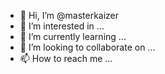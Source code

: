 - 👋 Hi, I’m @masterkaizer
- 👀 I’m interested in ...
- 🌱 I’m currently learning ...
- 💞️ I’m looking to collaborate on ...
- 📫 How to reach me ...

<!---
masterkaizer/masterkaizer is a ✨ special ✨ repository because its `README.md` (this file) appears on your GitHub profile.
You can click the Preview link to take a look at your changes.
--->
